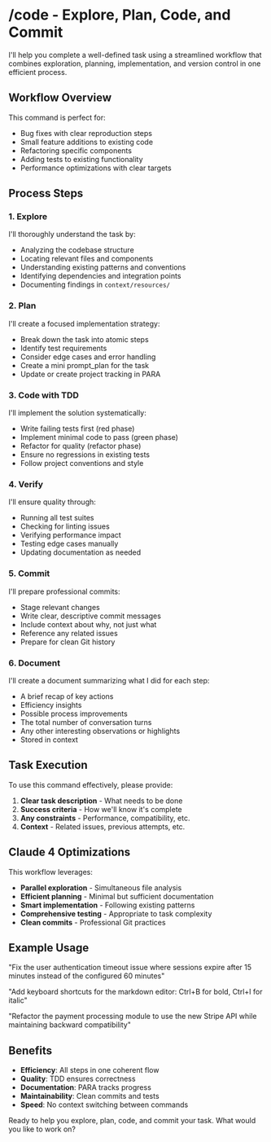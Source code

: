 # /code - Explore, Plan, Code, and Commit

I'll help you complete a well-defined task using a streamlined workflow that combines exploration, planning, implementation, and version control in one efficient process.

## Workflow Overview

This command is perfect for:

- Bug fixes with clear reproduction steps
- Small feature additions to existing code
- Refactoring specific components
- Adding tests to existing functionality
- Performance optimizations with clear targets

## Process Steps

### 1. Explore

I'll thoroughly understand the task by:

- Analyzing the codebase structure
- Locating relevant files and components
- Understanding existing patterns and conventions
- Identifying dependencies and integration points
- Documenting findings in `context/resources/`

### 2. Plan

I'll create a focused implementation strategy:

- Break down the task into atomic steps
- Identify test requirements
- Consider edge cases and error handling
- Create a mini prompt_plan for the task
- Update or create project tracking in PARA

### 3. Code with TDD

I'll implement the solution systematically:

- Write failing tests first (red phase)
- Implement minimal code to pass (green phase)
- Refactor for quality (refactor phase)
- Ensure no regressions in existing tests
- Follow project conventions and style

### 4. Verify

I'll ensure quality through:

- Running all test suites
- Checking for linting issues
- Verifying performance impact
- Testing edge cases manually
- Updating documentation as needed

### 5. Commit

I'll prepare professional commits:

- Stage relevant changes
- Write clear, descriptive commit messages
- Include context about why, not just what
- Reference any related issues
- Prepare for clean Git history

### 6. Document

I'll create a document summarizing what I did for each step:

- A brief recap of key actions
- Efficiency insights
- Possible process improvements
- The total number of conversation turns
- Any other interesting observations or highlights
- Stored in context

## Task Execution

To use this command effectively, please provide:

1. **Clear task description** - What needs to be done
2. **Success criteria** - How we'll know it's complete
3. **Any constraints** - Performance, compatibility, etc.
4. **Context** - Related issues, previous attempts, etc.

## Claude 4 Optimizations

This workflow leverages:

- **Parallel exploration** - Simultaneous file analysis
- **Efficient planning** - Minimal but sufficient documentation
- **Smart implementation** - Following existing patterns
- **Comprehensive testing** - Appropriate to task complexity
- **Clean commits** - Professional Git practices

## Example Usage

"Fix the user authentication timeout issue where sessions expire after 15 minutes instead of the configured 60 minutes"

"Add keyboard shortcuts for the markdown editor: Ctrl+B for bold, Ctrl+I for italic"

"Refactor the payment processing module to use the new Stripe API while maintaining backward compatibility"

## Benefits

- **Efficiency**: All steps in one coherent flow
- **Quality**: TDD ensures correctness
- **Documentation**: PARA tracks progress
- **Maintainability**: Clean commits and tests
- **Speed**: No context switching between commands

Ready to help you explore, plan, code, and commit your task. What would you like to work on?
